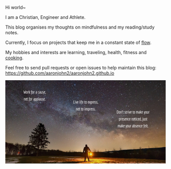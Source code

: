 Hi world~

I am a Christian, Engineer and Athlete. 

This blog organises my thoughts on mindfulness and my reading/study notes.

Currently, I focus on projects that keep me in a constant state of <a href="https://en.wikipedia.org/wiki/Flow_(psychology)" target="_blank" rel="noopener noreferrer">flow</a>.

My hobbies and interests are learning, traveling, health, fitness and <a href="https://aaronserver.web.app" target="_blank" rel="noopener noreferrer">cooking</a>.

Feel free to send pull requests or open issues to help maintain this blog: https://github.com/aaronjohn2/aaronjohn2.github.io

![](/assets/quote.jpg)
